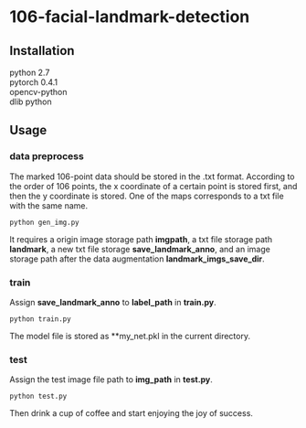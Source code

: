 # 106-facial-landmark-detection
## Installation 
python 2.7  
pytorch 0.4.1  
opencv-python  
dlib python  
## Usage
### data preprocess
The marked 106-point data should be stored in the .txt format. According to the order of 106 points, the x coordinate of a certain point is stored first, and then the y coordinate is stored. One of the maps corresponds to a txt file with the same name.

`python gen_img.py`

It requires a origin image storage path **imgpath**, a txt file storage path **landmark**, a new txt file storage **save_landmark_anno**, and an image storage path after the data augmentation **landmark_imgs_save_dir**.

### train
Assign **save_landmark_anno** to **label_path** in **train.py**.

`python train.py`

The model file is stored as **my_net.pkl in the current directory.

### test
Assign the test image file path to **img_path** in **test.py**.

`python test.py`

Then drink a cup of coffee and start enjoying the joy of success.
